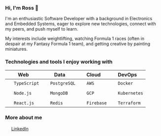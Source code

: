 ### Hi, I'm Ross 👋

I'm an enthusiastic Software Developer with a background in Electronics and Embedded Systems, eager to explore new technologies, connect with my peers, and push myself to learn.

My interests include weightlifting, watching Formula 1 races (often in despair at my Fantasy Formula 1 team), and getting creative by painting miniatures.

### Technologies and tools I enjoy working with

| Web                                                                  | Data                                                                 | Cloud                                                              | DevOps                                                               |
| -------------------------------------------------------------------- | -------------------------------------------------------------------- | ------------------------------------------------------------------ | -------------------------------------------------------------------- |
| <img width="16px" src="https://tinyurl.com/bdhrcs9a" /> `TypeScript` | <img width="16px" src="https://tinyurl.com/y7a4wntc" /> `PostgreSQL` | <img width="16px" src="https://tinyurl.com/3c3xwtva" /> `AWS`      | <img width="16px" src="https://tinyurl.com/52hebhjy" /> `Docker`     |
|                                                                      |                                                                      |                                                                    |                                                                      |
| <img width="16px" src="https://tinyurl.com/48r4d6bv" /> `Node.js`    | <img width="16px" src="https://tinyurl.com/ynn7un62" /> `MongoDB`    | <img width="16px" src="https://tinyurl.com/j5advber" /> `GCP`      | <img width="16px" src="https://tinyurl.com/ycy9ejjf" /> `Kubernetes` |
|                                                                      |                                                                      |                                                                    |                                                                      |
| <img width="16px" src="https://tinyurl.com/mr23e7ww" /> `React.js`   | <img width="16px" src="https://tinyurl.com/ypv2pj9p" /> `Redis`      | <img width="16px" src="https://tinyurl.com/yv7tbjun" /> `Firebase` | <img width="16px" src="https://tinyurl.com/2rkw4r6v" /> `Terraform`  |

### More about me

<img width="16px" src="https://camo.githubusercontent.com/603c4b5be183feb62c872b2507be983d63148742c5746554777656b5d8d4df4e/68747470733a2f2f63646e2e6a7364656c6976722e6e65742f67682f64657669636f6e732f64657669636f6e2f69636f6e732f6c696e6b6564696e2f6c696e6b6564696e2d6f726967696e616c2e737667" /> [LinkedIn](https://www.linkedin.com/in/rossllewellyn/)
